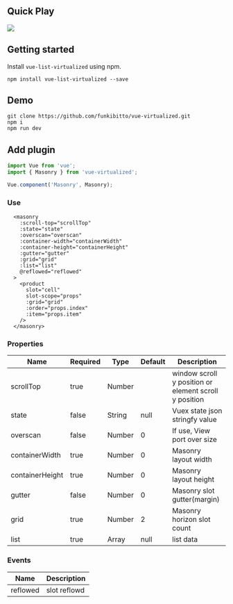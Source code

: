 ## Quick Play
<img src="https://user-images.githubusercontent.com/841457/148489820-5f7d4a15-2ebf-446a-8d7b-ce7fe8348d88.gif" />

## Getting started

Install `vue-list-virtualized` using npm.

```shell
npm install vue-list-virtualized --save
```

## Demo
```shell
git clone https://github.com/funkibitto/vue-virtualized.git
npm i
npm run dev
```


## Add plugin

```js
import Vue from 'vue';
import { Masonry } from 'vue-virtualized';

Vue.component('Masonry', Masonry);
```

### Use

```vue
  <masonry
    :scroll-top="scrollTop"
    :state="state"
    :overscan="overscan"
    :container-width="containerWidth"
    :container-height="containerHeight"
    :gutter="gutter"
    :grid="grid"
    :list="list"
    @reflowed="reflowed"
  >
    <product
      slot="cell"
      slot-scope="props"
      :grid="grid"
      :order="props.index"
      :item="props.item"
    />
  </masonry>
```

### Properties

| Name      | Required | Type          | Default     | Description |
| ---       | ---      | ---           | ---         | ---         |
| scrollTop | true  | Number |             | window scroll y position or element scroll y position |
| state     | false | String           | null           | Vuex state json stringfy value |
| overscan  | false | Number          | 0       |  If use, View port over size |
| containerWidth  | true | Number          | 0       | Masonry layout width |
| containerHeight  | true | Number          | 0       | Masonry layout height |
| gutter  | false | Number          | 0       | Masonry slot gutter(margin) |
| grid  | true | Number          | 2       | Masonry horizon slot count |
| list  | true | Array          | null       | list data |

### Events

| Name         | Description |
| ---          | --- |
| reflowed  | slot reflowd |









